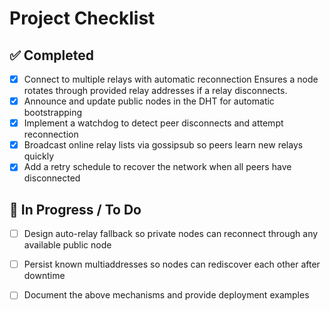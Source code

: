 # Project Checklist

## ✅ Completed
- [x] Connect to multiple relays with automatic reconnection
  Ensures a node rotates through provided relay addresses if a relay disconnects.
- [x] Announce and update public nodes in the DHT for automatic bootstrapping
- [x] Implement a watchdog to detect peer disconnects and attempt reconnection
- [x] Broadcast online relay lists via gossipsub so peers learn new relays quickly
- [x] Add a retry schedule to recover the network when all peers have disconnected

## 🚧 In Progress / To Do
- [ ] Design auto-relay fallback so private nodes can reconnect through any available public node
- [ ] Persist known multiaddresses so nodes can rediscover each other after downtime

- [ ] Document the above mechanisms and provide deployment examples